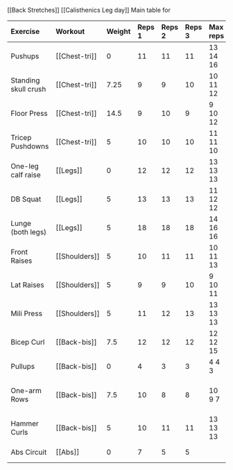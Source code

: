 [[Back Stretches]]
[[Calisthenics Leg day]]
Main table for 

| Exercise             | Workout       | Weight | Reps 1 | Reps 2 | Reps 3 | Max reps | Perma Notes             |
| :------------------- | :------------ | :----- | :----- | :----- | :----- | :------- | :---------------------- |
| Pushups              | [[Chest-tri]] | 0      | 11     | 11     | 11     | 13 14 16 | maybe new pushups       |
| Standing skull crush | [[Chest-tri]] | 7.25   | 9      | 9      | 10     | 10 11 12 | 10 11 x                 |
| Floor Press          | [[Chest-tri]] | 14.5   | 9      | 10     | 9      | 9 10 12  | new method              |
| Tricep Pushdowns     | [[Chest-tri]] | 5      | 10     | 10     | 10     | 11 11 10 | new method              |
| One-leg calf raise   | [[Legs]]      | 0      | 12     | 12     | 12     | 13 13 13 | new method              |
| DB Squat             | [[Legs]]      | 5      | 13     | 13     | 13     | 11 12 12 |                         |
| Lunge (both legs)    | [[Legs]]      | 5      | 18     | 18     | 18     | 14 16 16 | new method              |
| Front Raises         | [[Shoulders]] | 5      | 10     | 11     | 11     | 10 11 13 | 10 11 13                |
| Lat Raises           | [[Shoulders]] | 5      | 9      | 9      | 10     | 9 10 11  | 9 10 x                  |
| Mili Press           | [[Shoulders]] | 5      | 11     | 12     | 13     | 13 13 13 | up weight               |
| Bicep Curl           | [[Back-bis]]  | 7.5    | 12     | 12     | 12     | 12 12 15 | 13 13 x                 |
| Pullups              | [[Back-bis]]  | 0      | 4      | 3      | 3      | 4 4 3    | 4 4 3                   |
| One-arm Rows         | [[Back-bis]]  | 7.5    | 10     | 8      | 8      | 10 9 7   | start right, new metnod |
| Hammer Curls         | [[Back-bis]]  | 5      | 10     | 11     | 11     | 13 13 13 | start left, new method  |
| Abs Circuit          | [[Abs]]       | 0      | 7      | 5      | 5      |          | 2 extra on sides        |


